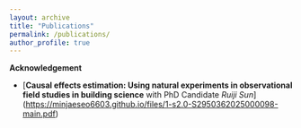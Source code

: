 ```yaml
---
layout: archive
title: "Publications"
permalink: /publications/
author_profile: true
---
```


**Acknowledgement**
- [**Causal effects estimation: Using natural experiments in observational field studies in building science** with PhD Candidate *Ruiji Sun*] (https://minjaeseo6603.github.io/files/1-s2.0-S2950362025000098-main.pdf)
